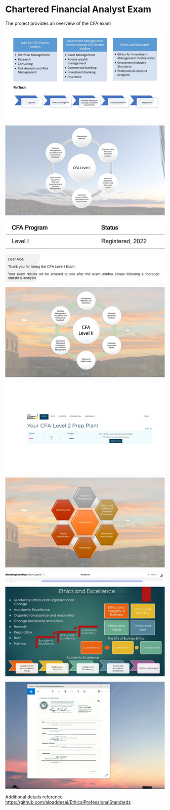 # Chartered Financial Analyst Exam 

The project provides an overview of the CFA exam 

![image](CFA.jpg)

![image](CFAExam.jpg)

![image](CFARegistered.jpg)

![image](CFAExamAcknowledgement.jpg)

![image](CFALevel_II_Exam.jpg)

![image](CFALevel_II.jpg)

![image](SlidesCFAExamIII.jpg)

![image](Dashboard.jpg)


![image](Ethics.jpg)


![image](USCopyrightCertificate.png)

Additional details reference https://github.com/alpaddesai/EthicalProfessionalStandards
